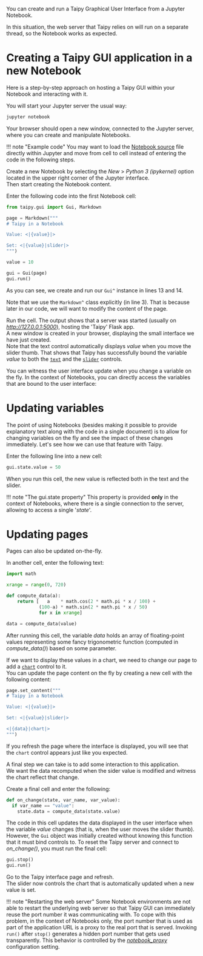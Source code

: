 You can create and run a Taipy Graphical User Interface from a Jupyter Notebook.

In this situation, the web server that Taipy relies on will run on a separate thread,
so the Notebook works as expected.

# Creating a Taipy GUI application in a new Notebook

Here is a step-by-step approach on hosting a Taipy GUI within your Notebook
and interacting with it.

You will start your Jupyter server the usual way:
```py
jupyter notebook
```
Your browser should open a new window, connected to the Jupyter server, where you can create
and manipulate Notebooks.

!!! note "Example code"
    You may want to load the [Notebook source](gui_example.ipynb) file directly within
    Jupyter and move from cell to cell instead of entering the code in the following
    steps.

Create a new Notebook by selecting the *New* > *Python 3 (ipykernel)* option located
in the upper right corner of the Jupyter interface.<br/>
Then start creating the Notebook content.

Enter the following code into the first Notebook cell:
```python linenums="1"
from taipy.gui import Gui, Markdown

page = Markdown("""
# Taipy in a Notebook

Value: <|{value}|>

Set: <|{value}|slider|>
""")

value = 10

gui = Gui(page)
gui.run()
```

As you can see, we create and run our `Gui^` instance in lines 13 and 14.

Note that we use the `Markdown^` class explicitly (in line 3). That is because later in our code,
we will want to modify the content of the page.

Run the cell. The output shows that a server was started (usually on *http://127.0.0.1:5000*),
hosting the 'Taipy' Flask app.<br/>
A new window is created in your browser, displaying the small interface we have just created.<br/>
Note that the text control automatically displays *value* when you move the slider thumb. That
shows that Taipy has successfully bound the variable *value* to both the
[`text`](viselements/text.md) and the [`slider`](viselements/slider.md) controls.

You can witness the user interface update when you change a variable on the fly. In the context of
Notebooks, you can directly access the variables that are bound to the user interface:

# Updating variables

The point of using Notebooks (besides making it possible to provide explanatory text along with the
code in a single document) is to allow for changing variables on the fly and see the impact of
these changes immediately. Let's see how we can use that feature with Taipy.

Enter the following line into a new cell:
```py
gui.state.value = 50
```
When you run this cell, the new value is reflected both in the text and the slider.

!!! note "The gui.state property"
    This property is provided **only** in the context of Notebooks, where there is a single
    connection to the server, allowing to access a single '*state*'.

# Updating pages

Pages can also be updated on-the-fly.

In another cell, enter the following text:

```py
import math

xrange = range(0, 720)

def compute_data(a):
    return [   a    * math.cos(2 * math.pi * x / 100) +
            (100-a) * math.sin(2 * math.pi * x / 50)
            for x in xrange]

data = compute_data(value)
```

After running this cell, the variable *data* holds an array of floating-point values representing
some fancy trigonometric function (computed in *compute_data()*) based on some parameter.

If we want to display these values in a chart, we need to change our page to add a
[`chart`](viselements/chart.md) control to it.<br/>
You can update the page content on the fly by creating a new cell with the following content:

```py
page.set_content("""
# Taipy in a Notebook

Value: <|{value}|>

Set: <|{value}|slider|>

<|{data}|chart|>
""")
```

If you refresh the page where the interface is displayed, you will see that the `chart` control
appears just like you expected.

A final step we can take is to add some interaction to this application.<br/>
We want the data recomputed when the sider value is modified and witness the chart reflect that
change.

Create a final cell and enter the following:

```py
def on_change(state, var_name, var_value):
  if var_name == "value":
    state.data = compute_data(state.value)
```

The code in this cell updates the data displayed in the user interface when the variable *value*
changes (that is, when the user moves the slider thumb).<br/>
However, the `Gui` object was initially created without knowing this function that it must bind
controls to. To reset the Taipy server and connect to *on_change()*, you must run the final cell:

```py
gui.stop()
gui.run()
```

Go to the Taipy interface page and refresh.<br/>
The slider now controls the chart that is automatically updated when a new value is set.

!!! note "Restarting the web server"
    Some Notebook environments are not able to restart the underlying web server so that Taipy GUI
    can immediately reuse the port number it was communicating with. To cope with this problem, in
    the context of Notebooks only, the port number that is used as part of the application URL is a
    proxy to the real port that is served. Invoking `run()` after `stop()` generates a hidden port
    number that gets used transparently. This behavior is controlled by the
    [*notebook_proxy*](configuration.md#p-notebook_proxy) configuration setting.
